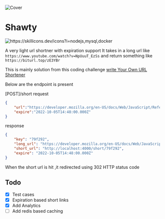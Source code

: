 ![Cover](https://i.imgur.com/xE1LjCM.gif)

# Shawty
<img src="https://skillicons.dev/icons?i=nodejs,mysql,redis,rabbitmq,docker" alt="https://skillicons.dev/icons?i=nodejs,mysql,docker" /> 

A very light url shortner with expiration support
It takes in a long url like ``` https://www.youtube.com/watch?v=NpUuuT_EzSs ``` and return something like ``` https://biturl.top/zE3YBr ```



This is mainly solution from this coding challenge [write Your Own URL Shortener](https://codingchallenges.fyi/challenges/challenge-url-shortener)

Below are the endpoint is present

[POST]/short
request
```json
{
    "url":"https://developer.mozilla.org/en-US/docs/Web/JavaScript/Reference/Global_Objects",
    "expire":"2022-10-05T14:48:00.000Z"
}
```
response
```json
{
    "key": "79f292",
    "long_url": "https://developer.mozilla.org/en-US/docs/Web/JavaScript/Reference/Global_Objects",
    "short_url": "http://localhost:4000/short/79f292",
    "expire": "2022-10-05T14:48:00.000Z"
}
```

When the short url is hit ,it redirected using 302 HTTP status code

## Todo
- [x] Test cases
- [x] Expiration based short links
- [x] Add Analytics
- [ ] Add redis based caching